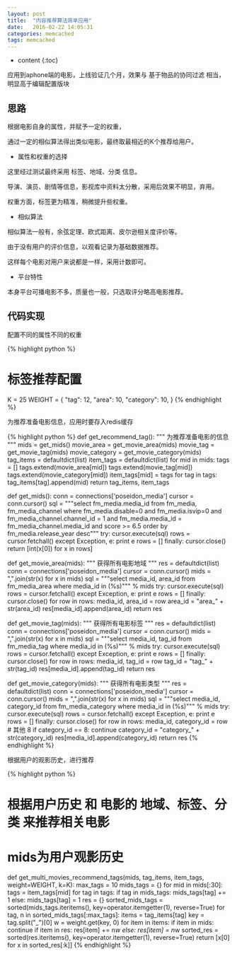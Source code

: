 ```yaml
---
layout: post
title:  "内容推荐算法简单应用"
date:   2016-02-22 14:05:31
categories: memcached
tags: memcached
---
```


* content
{:toc}



应用到aphone端的电影，上线验证几个月，效果与 基于物品的协同过滤 相当，明显高于编辑配置版块



## 思路

根据电影自身的属性，并赋予一定的权重，

通过一定的相似算法得出类似电影，最终取最相近的K个推荐给用户。

* 属性和权重的选择

这里经过测试最终采用 标签、地域、分类 信息。

导演、演员、剧情等信息，影视库中资料太分散，采用后效果不明显，弃用。

权重方面，标签更为精准，稍微提升些权重。

* 相似算法

相似算法一般有，余弦定理、欧式距离、皮尔逊相关度评价等。

由于没有用户的评价信息，以观看记录为基础数据推荐。

这样每个电影对用户来说都是一样，采用计数即可。

* 平台特性

本身平台可播电影不多，质量也一般，只选取评分略高电影推荐。

## 代码实现

配置不同的属性不同的权重

{% highlight python %}
# 标签推荐配置
K = 25
WEIGHT = {
    "tag": 12,
    "area": 10,
    "category": 10,
}
{% endhighlight %}


为推荐准备电影信息，应用时要存入redis缓存


{% highlight python %}
def get_recommend_tag():
    """
    为推荐准备电影的信息
    """
    mids = get_mids()
    movie_area = get_movie_area(mids)
    movie_tag = get_movie_tag(mids)
    movie_category = get_movie_category(mids)
    tag_items = defaultdict(list)
    item_tags = defaultdict(list)
    for mid in mids:
        tags = []
        tags.extend(movie_area[mid])
        tags.extend(movie_tag[mid])
        tags.extend(movie_category[mid])
        item_tags[mid] = tags
        for tag in tags:
            tag_items[tag].append(mid)
    return tag_items, item_tags


def get_mids():
    conn = connections['poseidon_media']
    cursor = conn.cursor()
    sql = """select fm_media.media_id from
        fm_media, fm_media_channel
        where fm_media.disable=0 and fm_media.isvip=0 and fm_media_channel.channel_id = 1
        and fm_media.media_id = fm_media_channel.media_id and score >= 6.5
        order by fm_media.release_year desc"""
    try:
        cursor.execute(sql)
        rows = cursor.fetchall()
    except Exception, e:
        print e
        rows = []
    finally:
        cursor.close()
    return [int(x[0]) for x in rows]


def get_movie_area(mids):
    """
    获得所有电影地域
    """
    res = defaultdict(list)
    conn = connections['poseidon_media']
    cursor = conn.cursor()
    mids = ",".join(str(x) for x in mids)
    sql = """select media_id, area_id from fm_media_area
        where media_id in (%s)""" % mids
    try:
        cursor.execute(sql)
        rows = cursor.fetchall()
    except Exception, e:
        print e
        rows = []
    finally:
        cursor.close()
    for row in rows:
        media_id, area_id = row
        area_id = "area_" + str(area_id)
        res[media_id].append(area_id)
    return res


def get_movie_tag(mids):
    """
    获得所有电影标签
    """
    res = defaultdict(list)
    conn = connections['poseidon_media']
    cursor = conn.cursor()
    mids = ",".join(str(x) for x in mids)
    sql = """select media_id, tag_id from fm_media_tag
        where media_id in (%s)""" % mids
    try:
        cursor.execute(sql)
        rows = cursor.fetchall()
    except Exception, e:
        print e
        rows = []
    finally:
        cursor.close()
    for row in rows:
        media_id, tag_id = row
        tag_id = "tag_" + str(tag_id)
        res[media_id].append(tag_id)
    return res


def get_movie_category(mids):
    """
    获得所有电影类型
    """
    res = defaultdict(list)
    conn = connections['poseidon_media']
    cursor = conn.cursor()
    mids = ",".join(str(x) for x in mids)
    sql = """select media_id, category_id from fm_media_category
        where media_id in (%s)""" % mids
    try:
        cursor.execute(sql)
        rows = cursor.fetchall()
    except Exception, e:
        print e
        rows = []
    finally:
        cursor.close()
    for row in rows:
        media_id, category_id = row
        # 其他 8
        if category_id == 8:
            continue
        category_id = "category_" + str(category_id)
        res[media_id].append(category_id)
    return res
{% endhighlight %}


根据用户的观影历史，进行推荐

{% highlight python %}
# 根据用户历史 和 电影的 地域、标签、分类 来推荐相关电影
# mids为用户观影历史
def get_multi_movies_recommend_tags(mids, tag_items, item_tags, weight=WEIGHT, k=K):
    max_tags = 10
    mids_tags = {}
    for mid in mids[:30]:
        tags = item_tags[mid]
        for tag in tags:
            if tag in mids_tags:
                mids_tags[tag] += 1
            else:
                mids_tags[tag] = 1
    res = {}
    sorted_mids_tags = sorted(mids_tags.iteritems(), key=operator.itemgetter(1), reverse=True)
    for tag, n in sorted_mids_tags[:max_tags]:
        items = tag_items[tag]
        key = tag.split("_")[0]
        w = weight.get(key, 0)
        for item in items:
            if item in mids:
                continue
            if item in res:
                res[item] += n*w
            else:
                res[item] = n*w
    sorted_res = sorted(res.iteritems(), key=operator.itemgetter(1), reverse=True)
    return [x[0] for x in sorted_res[:k]]
{% endhighlight %}
